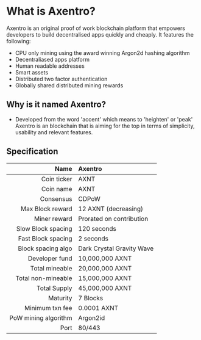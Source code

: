 # What is Axentro?

Axentro is an original proof of work blockchain platform that empowers developers to build decentralised apps quickly and cheaply. It features the following:

* CPU only mining using the award winning Argon2d hashing algorithm
* Decentraliased apps platform
* Human readable addresses
* Smart assets
* Distributed two factor authentication
* Globally shared distributed mining rewards

## Why is it named Axentro?

* Developed from the word 'accent' which means to 'heighten' or 'peak' Axentro is an blockchain that is aiming for the top in terms of simplicity, usability and relevant features.

## Specification

| Name | Axentro |
| ---: | :--- |
| Coin ticker | AXNT |
| Coin name | AXNT |
| Consensus | CDPoW |
| Max Block reward | 12 AXNT \(decreasing\) |
| Miner reward | Prorated on contribution |
| Slow Block spacing | 120 seconds |
| Fast Block spacing | 2 seconds |
| Block spacing algo | Dark Crystal Gravity Wave |
| Developer fund | 10,000,000 AXNT |
| Total mineable | 20,000,000 AXNT |
| Total non-mineable | 15,000,000 AXNT |
| Total Supply | 45,000,000 AXNT |
| Maturity | 7 Blocks |
| Minimum txn fee | 0.0001 AXNT |
| PoW mining algorithm | Argon2id |
| Port | 80/443 |


